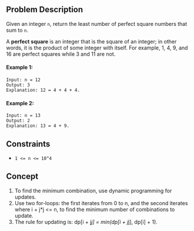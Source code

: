 ## Problem Description

Given an integer `n`, return the least number of perfect square numbers that sum to `n`.

A **perfect square** is an integer that is the square of an integer; in other words, it is the product of some integer with itself. For example, 1, 4, 9, and 16 are perfect squares while 3 and 11 are not.

#### Example 1:
```plaintext
Input: n = 12
Output: 3
Explanation: 12 = 4 + 4 + 4.
```

#### Example 2:
```plaintext
Input: n = 13
Output: 2
Explanation: 13 = 4 + 9.
```

## Constraints

- `1 <= n <= 10^4`

## Concept
1. To find the minimum combination, use dynamic programming for updates.
2. Use two for-loops: the first iterates from 0 to n, and the second iterates where i + j*j <= n, to find the minimum number of combinations to update.
3. The rule for updating is: dp[i + j*j] = min(dp[i + j*j], dp[i] + 1).
